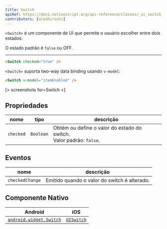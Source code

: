 ```yaml
---
title: Switch
apiRef: https://docs.nativescript.org/api-reference/classes/_ui_switch_.switch
contributors: [alexhiroshi]
---
```


`<Switch>` é um componente de UI que permite o usuário escolher entre dois estados.

O estado padrão é `false` ou OFF.

---

```html
<Switch checked="true" />
```

`<Switch>` suporta two-way data binding usando `v-model`:

```html
<Switch v-model="itemEnabled" />
```

[> screenshots for=Switch <]

## Propriedades

| nome | tipo | descrição |
|------|------|-------------|
| `checked` | `Boolean` | Obtém ou define o valor do estado do switch.<br/>Valor padrão: `false`.

## Eventos

| nome | descrição |
|------|-------------|
| `checkedChange`| Emitido quando o valor do switch é alterado.

## Componente Nativo
| Android | iOS |
|---------|-----|
[`android.widget.Switch`](https://developer.android.com/reference/android/widget/Switch.html) | [`UISwitch`](https://developer.apple.com/documentation/uikit/uiswitch)